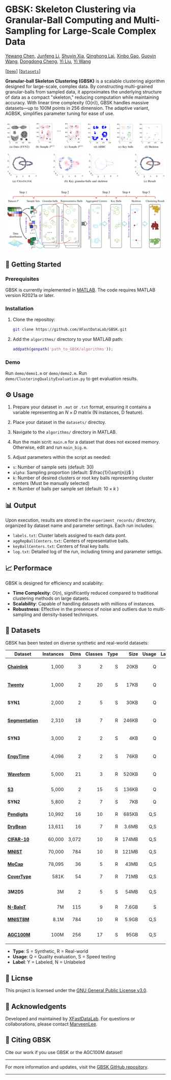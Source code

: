 # GBSK: Skeleton Clustering via Granular-Ball Computing and Multi-Sampling for Large-Scale Complex Data
[Yewang Chen](https://faculty.hqu.edu.cn/CYW1), [Junfeng Li](https://github.com/MarveenLee), [Shuyin Xia](https://orcid.org/0000-0001-5993-9563), [Qinghong Lai](https://orcid.org/0009-0003-0712-9229), [Xinbo Gao](https://see.xidian.edu.cn/faculty/xbgao/), [Guoyin Wang](https://orcid.org/0000-0002-8521-5232), [Dongdong Cheng](https://orcid.org/0000-0003-3500-5461), [Yi Liu](https://orcid.org/0009-0008-9668-7076), [Yi Wang](https://orcid.org/0000-0002-9013-7232)

<!-- [[`Paper`]()] -->
[[`Demo`](https://github.com/XFastDataLab/GBSK?tab=readme-ov-file#-getting-started)] [[`Datasets`](https://github.com/XFastDataLab/GBSK?tab=readme-ov-file#-datasets)]
<!-- [[`BibTex`](#citing-GBSK)] -->

**Granular-ball Skeleton Clustering (GBSK)** is a scalable clustering algorithm designed for large-scale, complex data. By constructing multi-grained granular-balls from sampled data, it approximates the underlying structure of data as a compact "skeleton," reducing computation while maintaining accuracy. With linear time complexity (O(n)), GBSK handles massive datasets—up to 100M points in 256 dimension. The adaptive variant, AGBSK, simplifies parameter tuning for ease of use.

![e.g. SYN2](assets/SYN2.png)
![e.g. ChainLink](assets/ChainLink.png)

<!--
## 🔍 Overview
Traditional clustering methods often struggle with large and complex datasets due to computational constraints and sensitivity to noise. GBSK addresses these challenges by:

- Employing **granular-ball computing** to capture local data structures,
- Utilizing **multi-sampling** to enhance robustness and scalability,
- Constructing a **skeleton** that represents the core structure of the data, facilitating efficient clustering.
-->

![GBSK framework](assets/Framework_boxes.png)

<!--
## Updates
**2025/07/07 -- implementation as that used in the paper**
The code used in the paper is released.

-->

<!--
## 📁 Repository Structure

 `Algorithms/`: Contains the core implementation of the GBSK algorithm and competing algorithms.
 
 `Datasets/`: Some datasets for testing and demonstration purpose.
 
 `experiment_records/`: Logs and results from various experimental run.
 
 `README.md`: This documentation file.
 
 `LICENSE`: GPL-3.0 license information.
-->

## 🚀 Getting Started

### Prerequisites
GBSK is currently implemented in [MATLAB](https://www.mathworks.com/products/matlab.html). The code requires MATLAB version R2021a or later.

### Installation

1. Clone the repositoy:
   ```bash
   git clone https://github.com/XFastDataLab/GBSK.git
   ```

2. Add the `algorithms/` directory to your MATLAB path:
   ```matlab
   addpath(genpath('path_to_GBSK/algorithms'));
   ```

### Demo
Run `demo/demo1.m` or `demo/demo2.m`. Run `demo/ClusteringQualityEvaluation.py` to get evaluation results.

## ⚙️ Usage

1. Prepare your dataset in `.mat` or `.txt` format, ensuring it contains a variable representing an $N \times D$ matrix (N instances, D feature).

2. Place your dataset in the `datasets/` directoy.

3. Navigate to the `algorithms/` directory in MATLAB.

4. Run the main scrit: `main.m` for a dataset that does not exceed memory. Otherwise, edit and run `main_big.m`. 

5. Adjust parameters within the script as needed:
  - `s`: Number of sample sets (default: 30)
  - `alpha`: Sampling proportion (default: $\frac{1}{\sqrt{n}}$ )
  - `k`: Number of desired clusters or root key balls representing cluster centers (Must be manually selected)
  - `M`: Number of balls per sample set (default: $10 \times k$ )

## 📊 Output

Upon execution, results are stored in the `experiment_records/` directory, organized by dataset name and parameter settings. Each run includes:
- `labels.txt`: Cluster labels assigned to each data pont.
- `aggRepBallCenters.txt`: Centers of representative balls.
- `keyBallCenters.txt`: Centers of final key balls.
- `log.txt`: Detailed log of the run, including timing and parameter settigs.

## 📈 Performace

GBSK is designed for efficiency and scalabiity:

- **Time Complexity**: $O(n)$, significantly reduced compared to traditional clustering methods on large dataets.
- **Scalability**: Capable of handling datasets with millions of instances.
- **Robustness**: Effective in the presence of noise and outliers due to multi-sampling and density-based techniques.

## 📁 Datasets
GBSK has been tested on diverse synthetic and real-world datasets:

| Dataset       | Instances | Dims | Classes | Type | Size  | Usage | Label | Description |
|--------------|----------:|-----:|--------:|-----:|------:|------:|------:|-------------|
| [**Chainlink**](https://github.com/milaan9/Clustering-Datasets/blob/master/02.%20Synthetic/chainlink.csv) | 1,000 | 3 | 2 | S | 20KB | Q | Y | Two interlocking 3D rings |
| [**Twenty**](https://github.com/milaan9/Clustering-Datasets/blob/master/02.%20Synthetic/twenty.mat) | 1,000 | 2 | 20 | S | 17KB | Q | Y | 20 evenly distributed clusters |
| **SYN1** | 2,000 | 2 | 5 | S | 30KB | Q | Y | Varying cluster densities |
| [**Segmentation**](https://doi.org/10.24432/C5P01G) | 2,310 | 18 | 7 | R | 246KB | Q | Y | Image segmentation data |
| **SYN3** | 3,000 | 2 | 2 | S | 4KB | Q | Y | Mixed density clusters |
| [**EngyTime**](https://github.com/milaan9/Clustering-Datasets/blob/master/02.%20Synthetic/engytime.arff) | 4,096 | 2 | 2 | S | 76KB | Q | Y | Gaussian distributions with overlap |
| [**Waveform**](https://doi.org/10.24432/C5CS3C) | 5,000 | 21 | 3 | R | 520KB | Q | Y | Physics waveform data |
| [**S3**](https://cs.joensuu.fi/sipu/datasets/s3.txt) | 5,000 | 2 | 15 | S | 136KB | Q | Y | 15 Gaussian clusters |
| **SYN2** | 5,800 | 2 | 7 | S | 7KB | Q | Y | Non-convex shapes |
| [**Pendigits**](https://doi.org/10.24432/C5MG6K) | 10,992 | 16 | 10 | R | 685KB | Q,S | Y | Handwritten digits |
| [**DryBean**](https://doi.org/10.24432/C50S4B) | 13,611 | 16 | 7 | R | 3.6MB | Q,S | Y | Bean classification |
| [**CIFAR-10**](https://api.semanticscholar.org/CorpusID:18268744) | 60,000 | 3,072 | 10 | R | 174MB | Q,S | Y | Image classification |
| [**MNIST**](https://www.csie.ntu.edu.tw/~cjlin/libsvmtools/datasets/multiclass.html#mnist) | 70,000 | 784 | 10 | R | 121MB | Q,S | Y | Handwritten digits |
| [**MoCap**](https://doi.org/10.24432/C5960R) | 78,095 | 36 | 5 | R | 43MB | Q,S | Y | Motion capture data |
| [**CoverType**](https://doi.org/10.24432/C50K5N) | 581K | 54 | 7 | R | 71MB | Q,S | Y | Forest cover types |
| **3M2D5** | 3M | 2 | 5 | S | 54MB | Q,S | Y | Large Gaussian mixtures |
| [**N-BaIoT**](https://www.kaggle.com/datasets/mkashifn/nbaiot-dataset) | 7M | 115 | 9 | R | 7.6GB | S | N | IoT malware traffic |
| [**MNIST8M**](https://www.csie.ntu.edu.tw/~cjlin/libsvmtools/datasets/multiclass.html#mnist8m) | 8.1M | 784 | 10 | R | 5.9GB | Q,S | Y | Augmented MNIST |
| [**AGC100M**](https://www.kaggle.com/datasets/caatic7/agc100m) | 100M | 256 | 17 | S | 95GB | Q,S | Y | Ultra-large-scale benchmark |

- **Type**: S = Synthetic, R = Real-world  
- **Usage**: Q = Quality evaluation, S = Speed testing  
- **Label**: Y = Labeled, N = Unlabeled  

## 📄 Licnse

This project is licensed under the [GNU General Public License v3.0](https://www.gnu.org/licenses/gpl-3.0.en.tml).

## 🤝 Acknowledgents

Developed and maintained by [XFastDataLab](https://github.com/XFastDataLab). For questions or collaborations, please contact [MarveenLee](mailto:G2219100349@gmail.com).

## 🙏 Citing GBSK
Cite our work if you use GBSK or the AGC100M dataset!
<!--
If you use GBSK or the AGC100M dataset in your research, please use the following BibTeX entry.
```bibtex
@article{chen2025GBSK,
  title={GBSK: Skeleton Clustering via Granular-Ball Computing and Multi-Sampling for Large-Scale Complex Data},
  author={Yewang Chen and Junfeng Li and Shuyin Xia and Qinghong Lai and Xinbo Gao and Guoyin Wang and Dongdong Cheng and Yi Liu and Yi Wang},
  journal={arXiv preprint arXiv:},
  url={https://arxiv.org/abs/},
  year={2025}
}
```
-->
---

For more information and updates, visit the [GBSK GitHub repository](https://github.com/XFastDataLab/GBSK/treemain).

--- 
